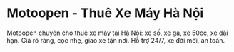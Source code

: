 # Motoopen - Thuê Xe Máy Hà Nội
Motoopen chuyên cho thuê xe máy tại Hà Nội: xe số, xe ga, xe 50cc, xe dài hạn. Giá rõ ràng, cọc nhẹ, giao xe tận nơi. Hỗ trợ 24/7, xe đời mới, an toàn.
